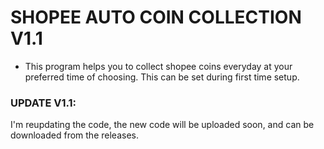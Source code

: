 # SHOPEE AUTO COIN COLLECTION V1.1 

* This program helps you to collect shopee coins everyday at your preferred time of choosing. This can be set during first time setup.

### UPDATE V1.1:
I'm reupdating the code, the new code will be uploaded soon, and can be downloaded from the releases.
